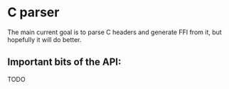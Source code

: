 
# C parser
The main current goal is to parse C headers and generate FFI from it, but hopefully it will 
do better.

## Important bits of the API:

TODO
